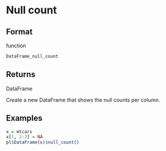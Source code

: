 # Null count

## Format

function

```r
DataFrame_null_count
```

## Returns

DataFrame

Create a new DataFrame that shows the null counts per column.

## Examples

```r
x = mtcars
x[1, 2:3] = NA
pl$DataFrame(x)$null_count()
```